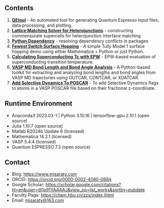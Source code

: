 ## Contents
1. **[QEtool](./QEtool)** - An automated tool for generating Quantum Espresso input files, data processing, and plotting.
1. **[Lattice Matching Solver for Heterojunctions](./Lattice_Matching_Solver_for_Heterojunctions)** - constructing commensurate supercells for heterojunction interface matching
1. **[Python Dependency](./Python_Dependency)** - resolving dependency conflicts in packages
1. **[Fewest Switch Surface Hopping](./Fewest_Switch_Surface_Hopping)** - A simple Tully Model 1 surface hopping demo using either Mathematica + Python or just Python.
1. **[Calculating Superconducting Tc with EPW](./Calculating_Superconducting_Tc_with_EPW)** - EPW-based evaluation of superconducting transition temperature.
1. **[VASP MD Bond Length and Bond Angle Analysis](./VASP_MD_Bond_Length_and_Bond_Angle_Analysis)** - A Python-based toolkit for extracting and analyzing bond lengths and bond angles from VASP MD trajectories using OUTCAR, CONTCAR, or XDATCAR.
1. **[Add Selective Dynamics To POSCAR](./Add_Selective_Dynamics_To_POSCAR)** - To add Selective Dynamics flags to atoms in a VASP POSCAR file based on their fractional z-coordinate.

## Runtime Environment
* Anaconda3 2023.03-1 | Python 3.10.16 | tensorflow-gpu 2.10.1 (open source)
* Julia 1.10.7 (open source)
* Matlab R2024b Update 6 (licensed)
* Mathematica 14.2.1 (licensed)
* VASP 5.4.4 (licensed)
* Quantum ESPRESSO 7.3 (open source)

## Contact
* Blog: https://www.misaraty.com
* ORCID: https://orcid.org/0000-0002-4080-0884
* Google Scholar: https://scholar.google.com/citations?hl=en&user=dI1p91YAAAAJ&view_op=list_works&sortby=pubdate
* Faculty Page: https://chem.hbu.cn/zzs/index.jhtml
* Email: misaraty@163.com

